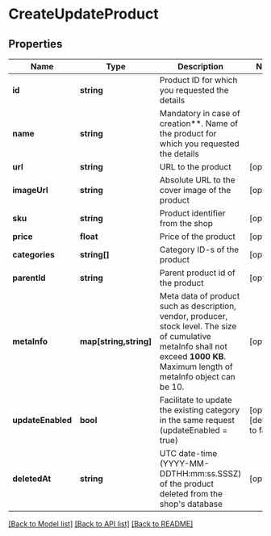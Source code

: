 # CreateUpdateProduct

## Properties
Name | Type | Description | Notes
------------ | ------------- | ------------- | -------------
**id** | **string** | Product ID for which you requested the details | 
**name** | **string** | Mandatory in case of creation**. Name of the product for which you requested the details | 
**url** | **string** | URL to the product | [optional] 
**imageUrl** | **string** | Absolute URL to the cover image of the product | [optional] 
**sku** | **string** | Product identifier from the shop | [optional] 
**price** | **float** | Price of the product | [optional] 
**categories** | **string[]** | Category ID-s of the product | [optional] 
**parentId** | **string** | Parent product id of the product | [optional] 
**metaInfo** | **map[string,string]** | Meta data of product such as description, vendor, producer, stock level. The size of cumulative metaInfo shall not exceed **1000 KB**. Maximum length of metaInfo object can be 10. | [optional] 
**updateEnabled** | **bool** | Facilitate to update the existing category in the same request (updateEnabled &#x3D; true) | [optional] [default to false]
**deletedAt** | **string** | UTC date-time (YYYY-MM-DDTHH:mm:ss.SSSZ) of the product deleted from the shop&#39;s database | [optional] 

[[Back to Model list]](../../README.md#documentation-for-models) [[Back to API list]](../../README.md#documentation-for-api-endpoints) [[Back to README]](../../README.md)


